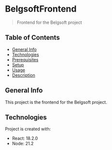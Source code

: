 # BelgsoftFrontend
> Frontend for the Belgsoft project

## Table of Contents
* [General Info](#general-info)
* [Technologies](#technologies)
* [Prerequisites](#prerequisites)
* [Setup](#setup)
* [Usage](#usage)
* [Description](#description)

## General Info
This project is the frontend for the Belgsoft project.

## Technologies
Project is created with:
* React: 18.2.0
* Node: 21.2
